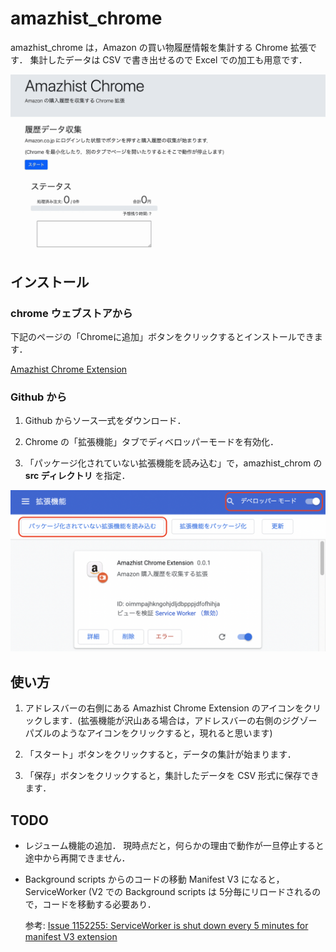 # amazhist_chrome

amazhist_chrome は，Amazon の買い物履歴情報を集計する Chrome 拡張です．
集計したデータは CSV で書き出せるので Excel での加工も用意です．

![スクリーンショット](img/movie.gif)

## インストール

### chrome ウェブストアから

下記のページの「Chromeに追加」ボタンをクリックするとインストールできます．

[Amazhist Chrome Extension](https://chrome.google.com/webstore/detail/amazhist-chrome-extension/mfejdgdpblipdoileogibknihogejaja?hl=ja)


### Github から

1. Github からソース一式をダウンロード．

2. Chrome の「拡張機能」タブでディベロッパーモードを有効化．

3. 「パッケージ化されていない拡張機能を読み込む」で，amazhist_chrom の **src ディレクトリ** を指定．

![スクリーンショット](img/usage_1.png)

## 使い方

1. アドレスバーの右側にある Amazhist Chrome Extension のアイコンをクリックします．(拡張機能が沢山ある場合は，アドレスバーの右側のジグゾーパズルのようなアイコンをクリックすると，現れると思います)

2. 「スタート」ボタンをクリックすると，データの集計が始まります．

3. 「保存」ボタンをクリックすると，集計したデータを CSV 形式に保存できます．


## TODO

- レジューム機能の追加．
  現時点だと，何らかの理由で動作が一旦停止すると途中から再開できません．

- Background scripts からのコードの移動
  Manifest V3 になると，ServiceWorker (V2 での Background scripts は 5分毎にリロードされるので，コードを移動する必要あり．

  参考: [Issue 1152255: ServiceWorker is shut down every 5 minutes for manifest V3 extension](https://bugs.chromium.org/p/chromium/issues/detail?id=1152255)
